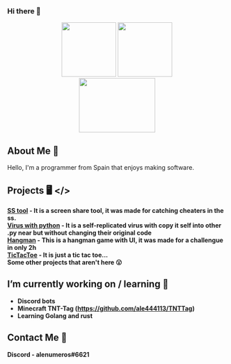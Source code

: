 ### Hi there 👋
<p align='center'>
  <img src='https://cdn.iconscout.com/icon/free/png-512/python-14-569257.png' width="125" height="125">
  <img src='https://www.flaticon.com/svg/static/icons/svg/226/226777.svg' width='125' height='125'>
  <br>
  <img src='https://miro.medium.com/max/1200/0*sDWRBb3SeZ9h6cSz.png' width='175' height='125'>
</p>

## About Me 📝
Hello, I'm a programmer from Spain that enjoys making software.

## Projects 🖥️ </>

**[SS tool](https://github.com/ale444113/MinecraftSSToolByNumbers) - It is a screen share tool, it was made for catching cheaters in the ss.**<br>
**[Virus with python](https://github.com/ale444113/viruswithpython) - It is a self-replicated virus with copy it self into other .py near but without changing their original code** <br>
**[Hangman](https://github.com/ale444113/hangman-ahorcado) - This is a hangman game with UI, it was made for a challengue in only 2h** <br>
**[TicTacToe](https://github.com/ale444113/TicTacToe) - It is just a tic tac toe...** <br>
**Some other projects that aren't here 😮** <br>

## I’m currently working on / learning 🔭
* **Discord bots** <br>
* **Minecraft TNT-Tag (https://github.com/ale444113/TNTTag)** <br>
* **Learning Golang and rust**<br>

## Contact Me 📱
**Discord - alenumeros#6621**<br>

<!--
**ale444113/ale444113** is a ✨ _special_ ✨ repository because its `README.md` (this file) appears on your GitHub profile.

Here are some ideas to get you started:

- 🔭 I’m currently working on ...
- 🌱 I’m currently learning ...
- 👯 I’m looking to collaborate on ...
- 🤔 I’m looking for help with ...
- 💬 Ask me about ...
- 📫 How to reach me: ...
- 😄 Pronouns: ...
- ⚡ Fun fact: ...
-->
